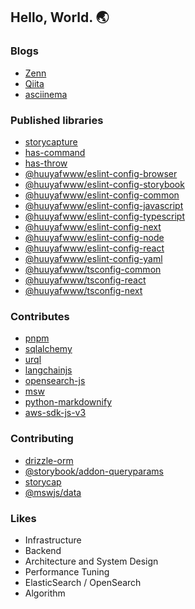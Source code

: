 ## Hello, World. 🌏

### Blogs

- [Zenn](https://zenn.dev/huuya)
- [Qiita](https://qiita.com/huuya)
- [asciinema](https://asciinema.org/~huuya)


### Published libraries

- [storycapture](https://github.com/huuyafwww/storycapture)
- [has-command](https://www.npmjs.com/package/has-command)
- [has-throw](https://www.npmjs.com/package/has-throw)
- [@huuyafwww/eslint-config-browser](https://www.npmjs.com/package/@huuyafwww/eslint-config-browser)
- [@huuyafwww/eslint-config-storybook](https://www.npmjs.com/package/@huuyafwww/eslint-config-storybook)
- [@huuyafwww/eslint-config-common](https://www.npmjs.com/package/@huuyafwww/eslint-config-common)
- [@huuyafwww/eslint-config-javascript](https://www.npmjs.com/package/@huuyafwww/eslint-config-javascript)
- [@huuyafwww/eslint-config-typescript](https://www.npmjs.com/package/@huuyafwww/eslint-config-typescript)
- [@huuyafwww/eslint-config-next](https://www.npmjs.com/package/@huuyafwww/eslint-config-next)
- [@huuyafwww/eslint-config-node](https://www.npmjs.com/package/@huuyafwww/eslint-config-node)
- [@huuyafwww/eslint-config-react](https://www.npmjs.com/package/@huuyafwww/eslint-config-react)
- [@huuyafwww/eslint-config-yaml](https://www.npmjs.com/package/@huuyafwww/eslint-config-yaml)
- [@huuyafwww/tsconfig-common](https://www.npmjs.com/package/@huuyafwww/tsconfig-common)
- [@huuyafwww/tsconfig-react](https://www.npmjs.com/package/@huuyafwww/tsconfig-react)
- [@huuyafwww/tsconfig-next](https://www.npmjs.com/package/@huuyafwww/tsconfig-next)


### Contributes

- [pnpm](https://github.com/pnpm/pnpm)
- [sqlalchemy](https://github.com/sqlalchemy/sqlalchemy)
- [urql](https://github.com/urql-graphql/urql)
- [langchainjs](https://github.com/langchain-ai/langchainjs)
- [opensearch-js](https://github.com/opensearch-project/opensearch-js)
- [msw](https://github.com/mswjs/msw)
- [python-markdownify](https://github.com/matthewwithanm/python-markdownify)
- [aws-sdk-js-v3](https://github.com/aws/aws-sdk-js-v3)

### Contributing

- [drizzle-orm](https://github.com/drizzle-team/drizzle-orm)
- [@storybook/addon-queryparams](https://github.com/storybookjs/addon-queryparams)
- [storycap](https://github.com/reg-viz/storycap/)
- [@mswjs/data](https://github.com/mswjs/data)

### Likes

- Infrastructure
- Backend
- Architecture and System Design
- Performance Tuning
- ElasticSearch / OpenSearch
- Algorithm
